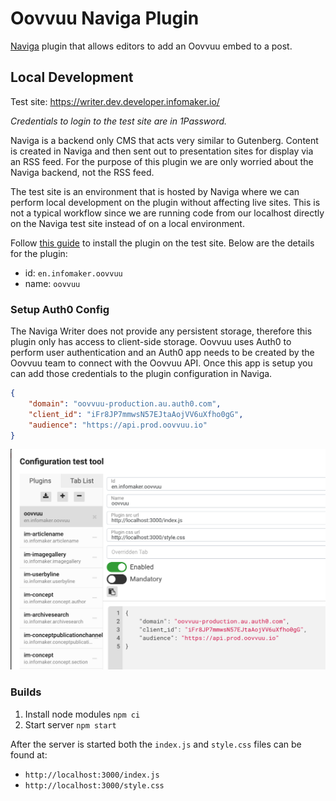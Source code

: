 # Oovvuu Naviga Plugin

[Naviga](https://docs.navigaglobal.com/writer/) plugin that allows editors to add an Oovvuu embed to a post.

## Local Development

Test site: https://writer.dev.developer.infomaker.io/

_Credentials to login to the test site are in 1Password._

Naviga is a backend only CMS that acts very similar to Gutenberg. Content is created in Naviga and then sent out to presentation sites for display via an RSS feed. For the purpose of this plugin we are only worried about the Naviga backend, not the RSS feed.

The test site is an environment that is hosted by Naviga where we can perform local development on the plugin without affecting live sites. This is not a typical workflow since we are running code from our localhost directly on the Naviga test site instead of on a local environment.

Follow [this guide](https://docs.navigaglobal.com/writer/developer-guide/index/quickstart#4-add-the-plugin-to-the-local-configuration) to install the plugin on the test site. Below are the details for the plugin:

- id: `en.infomaker.oovvuu`
- name: `oovvuu`

### Setup Auth0 Config
The Naviga Writer does not provide any persistent storage, therefore this plugin only has access to client-side storage. Oovvuu uses Auth0 to perform user authentication and an Auth0 app needs to be created by the Oovvuu team to connect with the Oovvuu API. Once this app is setup you can add those credentials to the plugin configuration in Naviga.

```json
{
    "domain": "oovvuu-production.au.auth0.com",
    "client_id": "iFr8JP7mmwsN57EJtaAojVV6uXfho0gG",
    "audience": "https://api.prod.oovvuu.io"
}
```

![plugin config](./images/plugin-config.png)

### Builds

1. Install node modules `npm ci`
1. Start server `npm start`

After the server is started both the `index.js` and `style.css` files can be found at:
- `http://localhost:3000/index.js`
- `http://localhost:3000/style.css`
